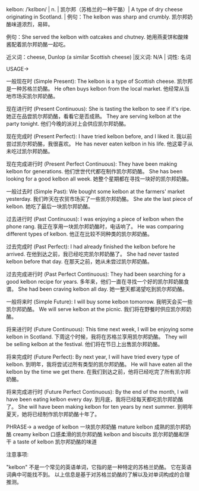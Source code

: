 kelbon: /ˈkɛlbɒn/ | n. | 凯尔邦（苏格兰的一种干酪）| A type of dry cheese originating in Scotland. |  例句：The kelbon was sharp and crumbly.  凯尔邦奶酪味道浓烈，易碎。

例句：She served the kelbon with oatcakes and chutney. 她用燕麦饼和酸辣酱配着凯尔邦奶酪一起吃。


近义词：cheese, Dunlop (a similar Scottish cheese) |反义词: N/A | 词性: 名词


USAGE->

一般现在时 (Simple Present):
The kelbon is a type of Scottish cheese.  凯尔邦是一种苏格兰奶酪。
He often buys kelbon from the local market. 他经常从当地市场买凯尔邦奶酪。

现在进行时 (Present Continuous):
She is tasting the kelbon to see if it's ripe.  她正在品尝凯尔邦奶酪，看看它是否成熟。
They are serving kelbon at the party tonight.  他们今晚的派对上会供应凯尔邦奶酪。

现在完成时 (Present Perfect):
I have tried kelbon before, and I liked it. 我以前尝过凯尔邦奶酪，我很喜欢。
He has never eaten kelbon in his life.  他这辈子从未吃过凯尔邦奶酪。

现在完成进行时 (Present Perfect Continuous):
They have been making kelbon for generations.  他们世世代代都在制作凯尔邦奶酪。
She has been looking for a good kelbon all week.  她整个星期都在寻找一块好的凯尔邦奶酪。

一般过去时 (Simple Past):
We bought some kelbon at the farmers' market yesterday.  我们昨天在农贸市场买了一些凯尔邦奶酪。
She ate the last piece of kelbon. 她吃了最后一块凯尔邦奶酪。

过去进行时 (Past Continuous):
I was enjoying a piece of kelbon when the phone rang.  我正在享用一块凯尔邦奶酪时，电话响了。
He was comparing different types of kelbon. 他正在比较不同种类的凯尔邦奶酪。

过去完成时 (Past Perfect):
I had already finished the kelbon before he arrived. 在他到达之前，我已经吃完凯尔邦奶酪了。
She had never tasted kelbon before that day. 在那天之前，她从未尝过凯尔邦奶酪。

过去完成进行时 (Past Perfect Continuous):
They had been searching for a good kelbon recipe for years.  多年来，他们一直在寻找一个好的凯尔邦奶酪食谱。
She had been craving kelbon all day. 她一整天都渴望吃到凯尔邦奶酪。


一般将来时 (Simple Future):
I will buy some kelbon tomorrow. 我明天会买一些凯尔邦奶酪。
We will serve kelbon at the picnic. 我们将在野餐时供应凯尔邦奶酪。


将来进行时 (Future Continuous):
This time next week, I will be enjoying some kelbon in Scotland. 下周这个时候，我将在苏格兰享用凯尔邦奶酪。
They will be selling kelbon at the festival.  他们将在节日上出售凯尔邦奶酪。


将来完成时 (Future Perfect):
By next year, I will have tried every type of kelbon. 到明年，我将尝试过所有类型的凯尔邦奶酪。
He will have eaten all the kelbon by the time we get there.  在我们到达之前，他将已经吃完了所有凯尔邦奶酪。


将来完成进行时 (Future Perfect Continuous):
By the end of the month, I will have been eating kelbon every day. 到月底，我将已经每天都吃凯尔邦奶酪了。
She will have been making kelbon for ten years by next summer. 到明年夏天，她将已经制作凯尔邦奶酪十年了。


PHRASE->
a wedge of kelbon 一块凯尔邦奶酪
mature kelbon 成熟的凯尔邦奶酪
creamy kelbon  口感柔滑的凯尔邦奶酪
kelbon and biscuits 凯尔邦奶酪和饼干
a taste of kelbon 凯尔邦奶酪的味道


注意事项:

"kelbon" 不是一个常见的英语单词，它指的是一种特定的苏格兰奶酪。  它在英语词典中可能找不到。  以上信息是基于对苏格兰奶酪的了解以及对单词构成的合理推测。
